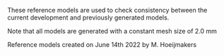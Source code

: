 These reference models are used to check consistency between the current development and previously generated 
models.

Note that all models are generated with a constant mesh size of 2.0 mm 

Reference models created on June 14th 2022 by M. Hoeijmakers